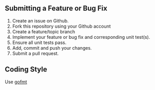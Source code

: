 ## Submitting a Feature or Bug Fix

1. Create an issue on Github.
1. Fork this repository using your Github account
2. Create a feature/topic branch
3. Implement your feature or bug fix and corresponding unit test(s).
4. Ensure all unit tests pass.
5. Add, commit and push your changes.
6. Submit a pull request.

## Coding Style

Use [gofmt](https://golang.org/cmd/gofmt/)
